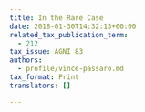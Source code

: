 ```yaml
---
title: In the Rare Case
date: 2018-01-30T14:32:13+00:00
related_tax_publication_term:
  - 212
tax_issue: AGNI 83
authors:
  - profile/vince-passaro.md
tax_format: Print
translators: []

---
```

